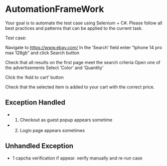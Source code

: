 # AutomationFrameWork

Your goal is to automate the test case using Selenium + C#. Please follow all best practices and patterns that can be applied to the current task.

Test case:


Navigate to https://www.ebay.com/
In the ‘Search’ field enter “Iphone 14 pro max 128gb” and click Search button


Check that all results on the first page meet the search criteria
Open one of the advertisements
Select ‘Color’ and ‘Quantity’


Click the ‘Add to cart’ button


Check that the selected item is added to your cart with the correct price.

## Exception Handled

* 1. Checkout as guest popup appears sometime
* 2. Login page appears sometimes
 
## Unhandled Exception
* 1 capcha verification if appear. verify manually and re-run case

